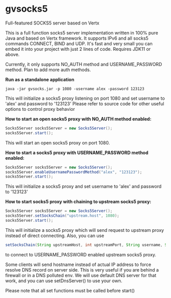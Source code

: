 # gvsocks5
Full-featured SOCKS5 server based on Vertx

This is a full function socks5 server implementation written in 100% pure Java and based on Vertx framework. It supports IPv6 and all socks5 commands CONNECT, BIND and UDP. 
It's fast and very small you can embed it into your project with just 2 lines of code. Requires JDK11 or above. 

Currently, it only supports NO_AUTH method and USERNAME_PASSWORD method. Plan to add more auth methods.

**Run as a standalone application**
```
java -jar gvsocks.jar -p 1080 -username alex -password 123123
``` 
This will initialize a socks5 proxy listening on port 1080 and set username to 'alex' and password to '123123'
Please refer to source code for other useful options to control proxy behavior

**How to start an open socks5 proxy with NO_AUTH method enabled:**
```java
Socks5Server socks5Server = new Socks5Server();
socks5Server.start();
```
This will start an open socks5 proxy on port 1080.

**How to start a socks5 proxy with USERNAME_PASSWORD method enabled:**
```java
Socks5Server socks5Server = new Socks5Server();
socks5Server.enableUsernamePasswordMethod("alex", "123123");
socks5Server.start();
```
This will initialize a socks5 proxy and set username to 'alex' and password to '123123'

**How to start socks5 proxy with chaining to upstream socks5 proxy:**
```java
Socks5Server socks5Server = new Socks5Server();
socks5Server.setSocksChain("upstream.host", 1080);
socks5Server.start();
```
This will initialize a socks5 proxy which will send request to upstream proxy instead of direct connecting. Also, you can use
```java
setSocksChain(String upstreamHost, int upstreamPort, String username, String password)
```
to connect to USERNAME_PASSWORD enabled upstream socks5 proxy.

Some clients will send hostname instead of actual IP address to force resolve DNS record on server side. This is very useful if you are behind a firewall or in a DNS polluted env.
We will use default DNS server for that work, and you can use setDnsServer() to use your own.

Please note that all set functions must be called before start()
